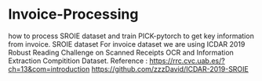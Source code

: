 # Invoice-Processing
how to process SROIE dataset and train PICK-pytorch to get key information from invoice.
SROIE dataset
For invoice dataset we are using ICDAR 2019 Robust Reading Challenge on Scanned Receipts OCR and Information Extraction Compitition Dataset.
Reference :
https://rrc.cvc.uab.es/?ch=13&com=introduction
https://github.com/zzzDavid/ICDAR-2019-SROIE
